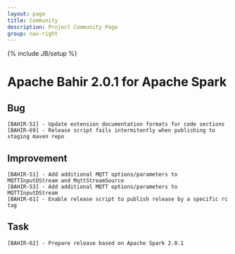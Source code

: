 ```yaml
---
layout: page
title: Community
description: Project Community Page
group: nav-right
---
```

<!--
{% comment %}
Licensed to the Apache Software Foundation (ASF) under one or more
contributor license agreements.  See the NOTICE file distributed with
this work for additional information regarding copyright ownership.
The ASF licenses this file to you under the Apache License, Version 2.0
(the "License"); you may not use this file except in compliance with
the License.  You may obtain a copy of the License at

http://www.apache.org/licenses/LICENSE-2.0

Unless required by applicable law or agreed to in writing, software
distributed under the License is distributed on an "AS IS" BASIS,
WITHOUT WARRANTIES OR CONDITIONS OF ANY KIND, either express or implied.
See the License for the specific language governing permissions and
limitations under the License.
{% endcomment %}
-->

{% include JB/setup %}

# Apache Bahir 2.0.1 for Apache Spark

## Bug

    [BAHIR-52] - Update extension documentation formats for code sections
    [BAHIR-69] - Release script fails intermitently when publishing to staging maven repo

## Improvement

    [BAHIR-51] - Add additional MQTT options/parameters to MQTTInputDStream and MqttStreamSource
    [BAHIR-53] - Add additional MQTT options/parameters to MQTTInputDStream
    [BAHIR-61] - Enable release script to publish release by a specific rc tag

## Task

    [BAHIR-62] - Prepare release based on Apache Spark 2.0.1
